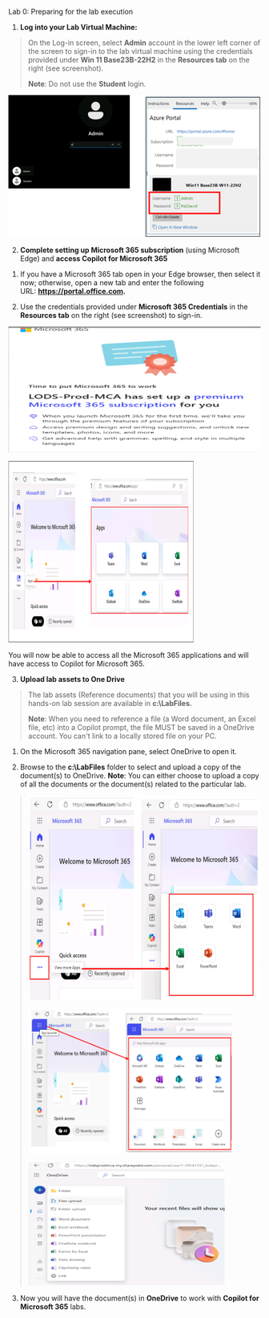 Lab 0: Preparing for the lab execution

1.  **Log into your Lab Virtual Machine:**

> On the Log-in screen, select **Admin** account in the lower left
> corner of the screen to sign-in to the lab virtual machine using the
> credentials provided under **Win 11 Base23B-22H2** in the **Resources
> tab** on the right (see screenshot).
>
> <span class="mark">**Note**: Do not use the **Student** login</span>.

![](./media/image1.png)

2.  **Complete setting up Microsoft 365 subscription** (using Microsoft
    Edge) and **access Copilot for Microsoft 365**

<!-- -->

1.  If you have a Microsoft 365 tab open in your Edge browser, then
    select it now; otherwise, open a new tab and enter the following
    URL: **<https://portal.office.com>.**

2.  <span class="mark">Use the credentials provided under **Microsoft
    365 Credentials** in the **Resources tab** on the right (see
    screenshot) to sign-in</span>.

<img src="./media/image3.png" style="width:6.26806in;height:2.60625in"
alt="A screenshot of a computer Description automatically generated" />

<img src="./media/image4.png" style="width:3.85635in;height:3.76627in"
alt="A screenshot of a computer Description automatically generated" />

You will now be able to access all the Microsoft 365 applications and
will have access to Copilot for Microsoft 365.

3.  **Upload lab assets to One Drive**

> The lab assets (Reference documents) that you will be using in this
> hands-on lab session are available in **c:\LabFiles.**
>
> <span class="mark">**Note**: When you need to reference a file (a Word
> document, an Excel file, etc) into a Copilot prompt, the file MUST be
> saved in a OneDrive account. You can't link to a locally stored file
> on your PC.</span>

1.  On the Microsoft 365 navigation pane, select OneDrive to open it.

2.  Browse to the **c:\LabFiles** folder to select and upload a copy of
    the document(s) to OneDrive. **Note**: You can either choose to
    upload a copy of all the documents or the document(s) related to the
    particular lab.

> <img src="./media/image5.png" style="width:4.84084in;height:4.23502in"
> alt="A screenshot of a computer Description automatically generated" />
>
> <img src="./media/image6.png" style="width:4.23709in;height:3.01001in"
> alt="A screenshot of a computer Description automatically generated" />
>
> <img src="./media/image7.png" style="width:4.08059in;height:2.56675in"
> alt="A screenshot of a computer Description automatically generated" />

3.  Now you will have the document(s) in **OneDrive** to work with
    **Copilot for Microsoft 365** labs.
